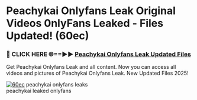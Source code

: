 # Peachykai Onlyfans Leak Original Videos 0nlyFans Leaked - Files Updated! (60ec)

<h3>🔴 CLICK HERE 🌐==►► <a href="https://tinyurl.com/x26r9saj" rel="nofollow">Peachykai Onlyfans Leak Updated Files</a></h3>

Get Peachykai Onlyfans Leak and all content. Now you can access all videos and pictures of Peachykai Onlyfans Leak. New Updated Files 2025!

[![60ec](https://i.imgur.com/LkgZPqh.gif)](https://tinyurl.com/x26r9saj)
peachykai onlyfans leaks<br>
peachykai leaked onlyfans